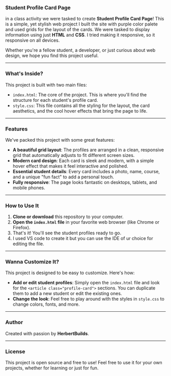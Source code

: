 ### **Student Profile Card Page** 

in a class activity we were tasked to create **Student Profile Card Page**! This is a simple, yet stylish web project I built the site with purple color palete and used grids for the layout of the cards. We were tasked to display information using just **HTML** and **CSS**. I tried making it responsive, so it responsive on all devices.

Whether you're a fellow student, a developer, or just curious about web design, we hope you find this project useful.

---

### **What's Inside?** 

This project is built with two main files:

* `index.html`: The core of the project. This is where you'll find the structure for each student's profile card.
* `style.css`: This file contains all the styling for the layout, the card aesthetics, and the cool hover effects that bring the page to life.

---

### **Features** 

We've packed this project with some great features:

* **A beautiful grid layout**: The profiles are arranged in a clean, responsive grid that automatically adjusts to fit different screen sizes.
* **Modern card design**: Each card is sleek and modern, with a simple hover effect that makes it feel interactive and polished.
* **Essential student details**: Every card includes a photo, name, course, and a unique "fun fact" to add a personal touch.
* **Fully responsive**: The page looks fantastic on desktops, tablets, and mobile phones.

---

### **How to Use It** 

1.  **Clone or download** this repository to your computer.
2.  **Open the `index.html` file** in your favorite web browser (like Chrome or Firefox).
4.  That's it! You'll see the student profiles ready to go.
5.  I used VS code to create it but you can use the IDE of ur choice for editing the file.

---

### **Wanna Customize It?** 

This project is designed to be easy to customize. Here's how:

* **Add or edit student profiles**: Simply open the `index.html` file and look for the `<article class="profile-card">` sections. You can duplicate them to add a new student or edit the existing ones.
* **Change the look**: Feel free to play around with the styles in `style.css` to change colors, fonts, and more.

---

### **Author** 

Created with passion by **HerbertBuilds**.

---

### **License** 

This project is open source and free to use! Feel free to use it for your own projects, whether for learning or just for fun.
